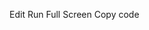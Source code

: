 
Edit
Run
Full Screen
Copy code
<!DOCTYPE html>
<html lang="en">
<head>
    <meta charset="UTF-8">
    <meta name="viewport" content="width=device-width, initial-scale=1.0">
    <title>Login</title>
    <style>
        #calculator {
            opacity: 0;
            transition: opacity 0.5s ease-in-out;
            display: none;
        }

        #login-form {
            display: block;
        }

        #login-success {
            display: none;
        }

        #signup {
            display: none;
        }

        #login-success.visible,
        #calculator.visible,
        #signup.visible {
            opacity: 1;
            display: block;
        }

        #login-form,
        #signup {
            transition: opacity 0.5s ease-in-out;
            opacity: 1;
        }

        #login-form.fade-out,
        #signup.fade-out {
            opacity: 0;
        }
    </style>
</head>
<body>
    <header>
        <h1>Login</h1>
    </header>
    <main>
        <section id="login-form">
            <h2>Enter your credentials</h2>
            <form action="#" method="post" onsubmit="return login();">
                <label for="username">Username:</label>
                <input type="text" id="username" name="username" required>

                <label for="password">Password:</label>
                <input type="password" id="password" name="password" required>

                <button type="submit">Login</button>
            </form>
        </section>
        <section id="login-success" class="visible">
            <h2></h2>
            <button onclick="showCalculator();">Go to Calculator</button>
            <button onclick="showSignup();">Sign Up</button>
        </section>
        <section id="calculator">
            <h2>Enter an expression to calculate</h2>
            <input type="text" id="calculator-input" oninput="calculate();">
            <p id="calculator-result"></p>
        </section>
        <section id="signup" class="visible">
            <h2>Sign Up</h2>
            <form action="#" method="post" onsubmit="return signup();">
                <label for="new-username">Username:</label>
                <input type="text" id="new-username" name="new-username" required>

                <label for="new-password">Password:</label>
                <input type="password" id="new-password" name="new-password" required>

                <button type="submit">Sign Up</button>
            </form>
            <button onclick="showLogin();">Back to Login</button>
        </section>
    </main>
    <footer>
        <p>Copyright © 2024 Simple Calculator. All rights reserved.</p>
    </footer>
    <script>
        let username = "";
        let password = "";

        function login() {
            const inputUsername = document.getElementById("username").value;
            const inputPassword = document.getElementById("password").value;

            if (inputUsername === username && inputPassword === password) {
                document.getElementById("login-form").classList.add("fade-out");
                document.getElementById("login-success").classList.add("visible");
                document.getElementById("signup").classList.add("visible");
                return false;
            } else {
                alert("Invalid credentials");
                return false;
            }
        }

        function showCalculator() {
            document.getElementById("login-success").classList.remove("visible");
            document.getElementById("calculator").classList.add("visible");
            document.getElementById("signup").classList.add("visible");
            document.getElementById("login-form").classList.add("fade-out");
        }

        function calculate() {
            const input = document.getElementById("calculator-input").value;
            const result = eval(input);
            document.getElementById("calculator-result").innerText = "Result: " + result;
        }

        function showSignup() {
            document.getElementById("login-success").classList.remove("visible");
            document.getElementById("signup").classList.add("visible");
            document.getElementById("login-form").classList.add("fade-out");
        }

        function showLogin() {
            document.getElementById("login-form").classList.remove("fade-out");
            document.getElementById("signup").classList.remove("visible");
            document.getElementById("calculator").classList.remove("visible");
            document.getElementById("login-success").classList.remove("visible");
        }

        function signup() {
            const newUsername = document.getElementById("new-username").value;
            const newPassword = document.getElementById("new-password").value;

            if (newUsername !== "" && newPassword !== "") {
                username = newUsername;
                password = newPassword;

                alert("Sign up successful!");
                document.getElementById("signup").classList.remove("visible");
                document.getElementById("login-form").classList.remove("fade-out");
                return false;
            } else {
                alert("Sign up failed. Please choose a different username and password.");
                return false;
            }
        }
    </script>
</body>
</html>
